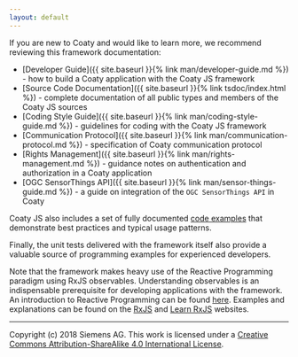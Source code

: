```yaml
---
layout: default
---
```

If you are new to Coaty and would like to learn more, we
recommend reviewing this framework documentation:

* [Developer Guide]({{ site.baseurl }}{% link man/developer-guide.md %}) -
  how to build a Coaty application with the Coaty JS framework
* [Source Code Documentation]({{ site.baseurl }}{% link tsdoc/index.html %}) -
  complete documentation of all public types and members of the Coaty JS sources
* [Coding Style Guide]({{ site.baseurl }}{% link man/coding-style-guide.md %}) -
  guidelines for coding with the Coaty JS framework
* [Communication Protocol]({{ site.baseurl }}{% link man/communication-protocol.md %}) -
  specification of Coaty communication protocol
* [Rights Management]({{ site.baseurl }}{% link man/rights-management.md %}) -
  guidance notes on authentication and authorization in a Coaty application
* [OGC SensorThings API]({{ site.baseurl }}{% link man/sensor-things-guide.md %}) -
  a guide on integration of the `OGC SensorThings API` in Coaty

Coaty JS also includes a set of fully documented [code
examples](https://github.com/coatyio/coaty-js-examples) that demonstrate best
practices and typical usage patterns.

Finally, the unit tests delivered with the framework itself also provide a valuable
source of programming examples for experienced developers.

Note that the framework makes heavy use of the Reactive Programming paradigm
using RxJS observables. Understanding observables is an indispensable
prerequisite for developing applications with the framework. An introduction to
Reactive Programming can be found [here](http://reactivex.io/). Examples and
explanations can be found on the [RxJS](https://rxjs.dev/) and
[Learn RxJS](https://www.learnrxjs.io/) websites.

---
Copyright (c) 2018 Siemens AG. This work is licensed under a
[Creative Commons Attribution-ShareAlike 4.0 International License](http://creativecommons.org/licenses/by-sa/4.0/).